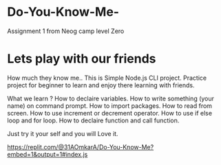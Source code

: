 # Do-You-Know-Me-
Assignment 1 from Neog camp level Zero
# Lets play with our friends 
 How much they know me..
 This is Simple Node.js CLI project. 
 Practice project for beginner to learn and enjoy there learning with friends.
 
 What we learn ?
 How to declaire variables.
 How to write something (your name) on command prompt.
 How to import packages.
 How to read from screen.
 How to use increment or decrement operator.
 How to use if else loop and for loop.
 How to declaire function and call function.
 
 Just try it your self and you will Love it.
 
 https://replit.com/@31AOmkarA/Do-You-Know-Me?embed=1&output=1#index.js
